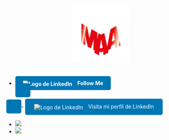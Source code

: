 <p align="center"><a href="https://0mariano.github.io"><img width="30%" src="./images/maa.png" /></a></p>

<br />



- <a href="https://www.linkedin.com/in/mariano-alfonso-667a60226/" style="background-color: #0077B5; color: white; padding: 10px 20px; border-radius: 5px; text-decoration: none; font-weight: bold;">
  <img src="https://cdn-icons-png.flaticon.com/512/174/174857.png" alt="Logo de LinkedIn" height="20px" style="vertical-align: middle; margin-right: 10px;">
  Follow Me
</a>
- <a href="https://www.linkedin.com/in/mariano-alfonso-667a60226/" style="text-decoration:none;">
  <span style="background-color: #0077B5; border-radius: 5px; color: white; display: inline-block; padding: 12px 24px;">
    <img src="https://cdn-icons-png.flaticon.com/512/174/174857.png" alt="Logo de LinkedIn" height="20px" style="vertical-align: middle; margin-right: 10px;">
    Visita mi perfil de LinkedIn
  </span>
</a>

- <a href="https://twitter.com/MARIANO03_/"><img src="https://img.shields.io/badge/Follow Me-0D95E8?style=for-the-badge&logo=twitter&logoColor=white"/></a>
- <a href="https://0mariano.github.io/"><img height="30px" src="https://img.shields.io/badge/Visit%20my%20Website-8E2DE2?style=for-the-badge&logo=google%20chrome&logoColor=white"/></a>
